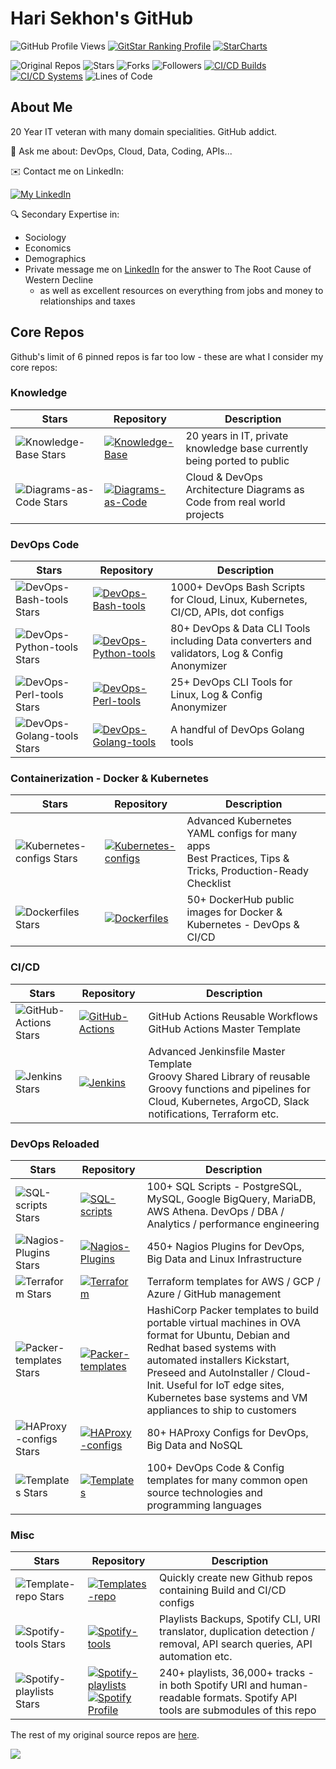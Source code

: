# Hari Sekhon's GitHub

<!--
**HariSekhon/HariSekhon** is a ✨ _special_ ✨ repository because its `README.md` (this file) appears on your GitHub profile.

Here are some ideas to get you started:

- 🔭 I’m currently working on ...
- 🌱 I’m currently learning ...
- 👯 I’m looking to collaborate on ...
- 🤔 I’m looking for help with ...
- 💬 Ask me about ...
- 📫 How to reach me: ...
- 😄 Pronouns: ...
- ⚡ Fun fact: ...
-->

![GitHub Profile Views](https://komarev.com/ghpvc/?username=your-github-username&color=blue&label=GitHub+Profile+Views)
[![GitStar Ranking Profile](https://img.shields.io/badge/GitStar%20Ranking%20By%20Repo%20Stars-Top_0.01%25-blue?logo=github)](https://gitstar-ranking.com/HariSekhon)
[![StarCharts](https://img.shields.io/badge/Star-Charts-blue?logo=github)](https://github.com/HariSekhon/DevOps-Bash-tools/blob/master/STARCHARTS.md)

![Original Repos](https://img.shields.io/badge/Repos-28-blue?logo=github)
![Stars](https://img.shields.io/badge/Stars-7583-blue?logo=github)
![Forks](https://img.shields.io/badge/Forks-2635-blue?logo=github)
![Followers](https://img.shields.io/badge/Followers-1562-blue?logo=github)
[![CI/CD Builds](https://img.shields.io/badge/CI%2FCD%20Builds-693-blue?logo=circleci)](https://harisekhon.github.io/CI-CD/)
[![CI/CD Systems](https://img.shields.io/badge/CI%2FCD%20Systems-23-blue?logo=circleci)](https://harisekhon.github.io/CI-CD/)
![Lines of Code](https://img.shields.io/badge/lines%20of%20code-292.3k-lightgrey?logo=codecademy)

## About Me

20 Year IT veteran with many domain specialities. GitHub addict.

💬 Ask me about: DevOps, Cloud, Data, Coding, APIs...

✉️ Contact me on LinkedIn:

[![My LinkedIn](https://img.shields.io/badge/LinkedIn%20Profile-HariSekhon-blue?logo=linkedin)](https://www.linkedin.com/in/HariSekhon/)

🔍 Secondary Expertise in:

- Sociology
- Economics
- Demographics
- Private message me on [LinkedIn](https://www.linkedin.com/in/HariSekhon/)
for the answer to The Root Cause of Western Decline
  - as well as excellent resources on everything from jobs and money to
relationships and taxes

## Core Repos

Github's limit of 6 pinned repos is far too low - these are what I consider my core repos:

### Knowledge

| Stars                                                                                                     | Repository                                                                                                                                                                                                                                                                                                                                     | Description                                                                                                                                                                                                                                                                                    |
|-----------------------------------------------------------------------------------------------------------|------------------------------------------------------------------------------------------------------------------------------------------------------------------------------------------------------------------------------------------------------------------------------------------------------------------------------------------------|------------------------------------------------------------------------------------------------------------------------------------------------------------------------------------------------------------------------------------------------------------------------------------------------|
| ![Knowledge-Base Stars](https://img.shields.io/github/stars/HariSekhon/Knowledge-Base?label=)             | [![Knowledge-Base](https://img.shields.io/badge/Knowledge--Base-blue?logo=github&logoColor=white&labelColor=grey)](https://github.com/HariSekhon/Knowledge-Base)                                                                                                                                                                               | 20 years in IT, private knowledge base currently being ported to public                                                                                                                                                                                                                        |
| ![Diagrams-as-Code Stars](https://img.shields.io/github/stars/HariSekhon/Diagrams-as-Code?label=)         | [![Diagrams-as-Code](https://img.shields.io/badge/Diagrams--as--Code-blue?logo=github&logoColor=white&labelColor=grey)](https://github.com/HariSekhon/Diagrams-as-Code)                                                                                                                                                                        | Cloud & DevOps Architecture Diagrams as Code from real world projects                                                                                                                                                                                                                          |

### DevOps Code

| Stars                                                                                                     | Repository                                                                                                                                                                                                                                                                                                                                     | Description                                                                                                                                                                                                                                                                                    |
|-----------------------------------------------------------------------------------------------------------|------------------------------------------------------------------------------------------------------------------------------------------------------------------------------------------------------------------------------------------------------------------------------------------------------------------------------------------------|------------------------------------------------------------------------------------------------------------------------------------------------------------------------------------------------------------------------------------------------------------------------------------------------|
| ![DevOps-Bash-tools Stars](https://img.shields.io/github/stars/HariSekhon/DevOps-Bash-tools?label=)       | [![DevOps-Bash-tools](https://img.shields.io/badge/DevOps--Bash--tools-blue?logo=github&logoColor=white&labelColor=grey)](https://github.com/HariSekhon/DevOps-Bash-tools)                                                                                                                                                                     | 1000+ DevOps Bash Scripts for Cloud, Linux, Kubernetes, CI/CD, APIs, dot configs                                                                                                                                                                                                               |
| ![DevOps-Python-tools Stars](https://img.shields.io/github/stars/HariSekhon/DevOps-Python-tools?label=)   | [![DevOps-Python-tools](https://img.shields.io/badge/DevOps--Python--tools-blue?logo=github&logoColor=white&labelColor=grey)](https://github.com/HariSekhon/DevOps-Python-tools)                                                                                                                                                               | 80+ DevOps & Data CLI Tools including Data converters and validators, Log & Config Anonymizer                                                                                                                                                                                                  |
| ![DevOps-Perl-tools Stars](https://img.shields.io/github/stars/HariSekhon/DevOps-Perl-tools?label=)       | [![DevOps-Perl-tools](https://img.shields.io/badge/DevOps--Perl--tools-blue?logo=github&logoColor=white&labelColor=grey)](https://github.com/HariSekhon/DevOps-Perl-tools)                                                                                                                                                                     | 25+ DevOps CLI Tools for Linux, Log & Config Anonymizer                                                                                                                                                                                                                                        |
| ![DevOps-Golang-tools Stars](https://img.shields.io/github/stars/HariSekhon/DevOps-Golang-tools?label=)   | [![DevOps-Golang-tools](https://img.shields.io/badge/DevOps--Golang--tools-blue?logo=github&logoColor=white&labelColor=grey)](https://github.com/HariSekhon/DevOps-Golang-tools)                                                                                                                                                               | A handful of DevOps Golang tools                                                                                                                                                                                                                                                               |

### Containerization - Docker & Kubernetes

| Stars                                                                                                     | Repository                                                                                                                                                                                                                                                                                                                                     | Description                                                                                                      |
|-----------------------------------------------------------------------------------------------------------|------------------------------------------------------------------------------------------------------------------------------------------------------------------------------------------------------------------------------------------------------------------------------------------------------------------------------------------------|------------------------------------------------------------------------------------------------------------------|
| ![Kubernetes-configs Stars](https://img.shields.io/github/stars/HariSekhon/Kubernetes-configs?label=)     | [![Kubernetes-configs](https://img.shields.io/badge/Kubernetes--configs-blue?logo=github&logoColor=white&labelColor=grey)](https://github.com/HariSekhon/Kubernetes-configs)                                                                                                                                                                   | Advanced Kubernetes YAML configs for many apps<br />Best Practices, Tips & Tricks, Production-Ready Checklist |
| ![Dockerfiles Stars](https://img.shields.io/github/stars/HariSekhon/Dockerfiles?label=)                   | [![Dockerfiles](https://img.shields.io/badge/Dockerfiles-blue?logo=github&logoColor=white&labelColor=grey)](https://github.com/HariSekhon/Dockerfiles)                                                                                                                                                                                         | 50+ DockerHub public images for Docker & Kubernetes - DevOps & CI/CD                                             |

### CI/CD

| Stars                                                                                                     | Repository                                                                                                                                                                                                                                                                                                                                     | Description                                                                                                                                                                   |
|-----------------------------------------------------------------------------------------------------------|------------------------------------------------------------------------------------------------------------------------------------------------------------------------------------------------------------------------------------------------------------------------------------------------------------------------------------------------|-------------------------------------------------------------------------------------------------------------------------------------------------------------------------------|
| ![GitHub-Actions Stars](https://img.shields.io/github/stars/HariSekhon/GitHub-Actions?label=)             | [![GitHub-Actions](https://img.shields.io/badge/GitHub--Actions-blue?logo=github&logoColor=white&labelColor=grey)](https://github.com/HariSekhon/GitHub-Actions)                                                                                                                                                                               | GitHub Actions Reusable Workflows<br/>GitHub Actions Master Template                                                                                                          |
| ![Jenkins Stars](https://img.shields.io/github/stars/HariSekhon/Jenkins?label=)                           | [![Jenkins](https://img.shields.io/badge/Jenkins-blue?logo=github&logoColor=white&labelColor=grey)](https://github.com/HariSekhon/Jenkins)                                                                                                                                                                                                     | Advanced Jenkinsfile Master Template<br />Groovy Shared Library of reusable Groovy functions and pipelines for Cloud, Kubernetes, ArgoCD, Slack notifications, Terraform etc. |

### DevOps Reloaded

| Stars                                                                                                     | Repository                                                                                                                                                                                                                                                                                                                                     | Description                                                                                                                                                                                                                                                                                    |
|-----------------------------------------------------------------------------------------------------------|------------------------------------------------------------------------------------------------------------------------------------------------------------------------------------------------------------------------------------------------------------------------------------------------------------------------------------------------|------------------------------------------------------------------------------------------------------------------------------------------------------------------------------------------------------------------------------------------------------------------------------------------------|
| ![SQL-scripts Stars](https://img.shields.io/github/stars/HariSekhon/SQL-scripts?label=)                   | [![SQL-scripts](https://img.shields.io/badge/SQL--scripts-blue?logo=github&logoColor=white&labelColor=grey)](https://github.com/HariSekhon/SQL-scripts)                                                                                                                                                                                        | 100+ SQL Scripts - PostgreSQL, MySQL, Google BigQuery, MariaDB, AWS Athena. DevOps / DBA / Analytics / performance engineering                                                                                                                                                                 |
| ![Nagios-Plugins Stars](https://img.shields.io/github/stars/HariSekhon/Nagios-Plugins?label=)             | [![Nagios-Plugins](https://img.shields.io/badge/Nagios--Plugins-blue?logo=github&logoColor=white&labelColor=grey)](https://github.com/HariSekhon/Nagios-Plugins)                                                                                                                                                                               | 450+ Nagios Plugins for DevOps, Big Data and Linux Infrastructure                                                                                                                                                                                                                              |
| ![Terraform Stars](https://img.shields.io/github/stars/HariSekhon/Terraform?label=)                       | [![Terraform](https://img.shields.io/badge/Terraform-blue?logo=github&logoColor=white&labelColor=grey)](https://github.com/HariSekhon/Terraform)                                                                                                                                                                                               | Terraform templates for AWS / GCP / Azure / GitHub management                                                                                                                                                                                                                                  |
| ![Packer-templates Stars](https://img.shields.io/github/stars/HariSekhon/Packer-templates?label=)         | [![Packer-templates](https://img.shields.io/badge/Packer--templates-blue?logo=github&logoColor=white&labelColor=grey)](https://github.com/HariSekhon/Packer-templates)                                                                                                                                                                         | HashiCorp Packer templates to build portable virtual machines in OVA format for Ubuntu, Debian and Redhat based systems with automated installers Kickstart, Preseed and AutoInstaller / Cloud-Init. Useful for IoT edge sites, Kubernetes base systems and VM appliances to ship to customers |
| ![HAProxy-configs Stars](https://img.shields.io/github/stars/HariSekhon/HAProxy-configs?label=)           | [![HAProxy-configs](https://img.shields.io/badge/HAProxy--configs-blue?logo=github&logoColor=white&labelColor=grey)](https://github.com/HariSekhon/HAProxy-configs)                                                                                                                                                                            | 80+ HAProxy Configs for DevOps, Big Data and NoSQL                                                                                                                                                                                                                                             |
| ![Templates Stars](https://img.shields.io/github/stars/HariSekhon/Templates?label=)                       | [![Templates](https://img.shields.io/badge/Templates-blue?logo=github&logoColor=white&labelColor=grey)](https://github.com/HariSekhon/Templates)                                                                                                                                                                                               | 100+ DevOps Code & Config templates for many common open source technologies and programming languages                                                                                                                                                                                   |

### Misc

| Stars                                                                                                     | Repository                                                                                                                                                                                                                                                                                                                                     | Description                                                                                                                    |
|-----------------------------------------------------------------------------------------------------------|------------------------------------------------------------------------------------------------------------------------------------------------------------------------------------------------------------------------------------------------------------------------------------------------------------------------------------------------|--------------------------------------------------------------------------------------------------------------------------------|
| ![Template-repo Stars](https://img.shields.io/github/stars/HariSekhon/Template-repo?label=)               | [![Templates-repo](https://img.shields.io/badge/Template--repo-blue?logo=github&logoColor=white&labelColor=grey)](https://github.com/HariSekhon/Template-repo)                                                                                                                                                                                 | Quickly create new Github repos containing Build and CI/CD configs                                                             |
| ![Spotify-tools Stars](https://img.shields.io/github/stars/HariSekhon/Spotify-tools?label=)               | [![Spotify-tools](https://img.shields.io/badge/Spotify--tools-blue?logo=github&logoColor=white&labelColor=grey)](https://github.com/HariSekhon/Spotify-tools)                                                                                                                                                                                  | Playlists Backups, Spotify CLI, URI translator, duplication detection / removal, API search queries, API automation etc.       |
| ![Spotify-playlists Stars](https://img.shields.io/github/stars/HariSekhon/Spotify-playlists?label=)       | [![Spotify-playlists](https://img.shields.io/badge/Spotify--playlists-blue?logo=github&logoColor=white&labelColor=grey)](https://github.com/HariSekhon/Spotify-playlists)<br />[![Spotify Profile](https://img.shields.io/badge/Spotify%20Profile-HariSekhon-brightgreen?logo=spotify&style=social)](https://open.spotify.com/user/harisekhon) | 240+ playlists, 36,000+ tracks - in both Spotify URI and human-readable formats. Spotify API tools are submodules of this repo |

The rest of my original source repos are
[here](https://github.com/HariSekhon?tab=repositories&q=&type=source&language=&sort=stargazers).

<!-- 1x1 pixel counter to record hits -->
![](https://hit.yhype.me/github/profile?user_id=2211051)
